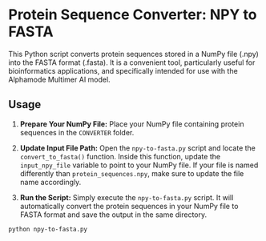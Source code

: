 # Protein Sequence Converter: NPY to FASTA

This Python script converts protein sequences stored in a NumPy file (.npy) into the FASTA format (.fasta). It is a convenient tool, particularly useful for bioinformatics applications, and specifically intended for use with the Alphamode Multimer AI model.

## Usage

1. **Prepare Your NumPy File:**
   Place your NumPy file containing protein sequences in the `CONVERTER` folder.

2. **Update Input File Path:**
   Open the `npy-to-fasta.py` script and locate the `convert_to_fasta()` function. Inside this function, update the `input_npy_file` variable to point to your NumPy file. If your file is named differently than `protein_sequences.npy`, make sure to update the file name accordingly.

3. **Run the Script:**
   Simply execute the `npy-to-fasta.py` script. It will automatically convert the protein sequences in your NumPy file to FASTA format and save the output in the same directory.

```bash
python npy-to-fasta.py
